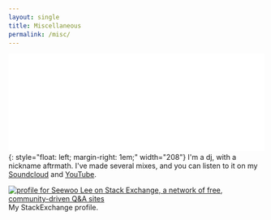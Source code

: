 ```yaml
---
layout: single
title: Miscellaneous
permalink: /misc/
---
```


![image](assets/aftrmath_transparent.png){: style="float: left; margin-right: 1em;" width="208"}
I'm a dj, with a nickname aftrmath. I've made several mixes, and you can listen to it on my [Soundcloud](https://soundcloud.com/aftrmath-dj) and [YouTube](https://www.youtube.com/channel/UCv2LsKzh8sdzXeMWa99dn_A).

<a href="https://stackexchange.com/users/8720939"><img src="https://stackexchange.com/users/flair/8720939.png" width="208" height="58" alt="profile for Seewoo Lee on Stack Exchange, a network of free, community-driven Q&amp;A sites" title="profile for Seewoo Lee on Stack Exchange, a network of free, community-driven Q&amp;A sites" style="margin-right:0.8em"></a>
My StackExchange profile.

